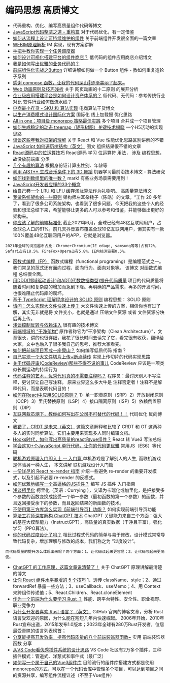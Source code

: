 # 编码思想 高质博文
* 代码重构、优化、编写高质量组件代码等博文
* [JavaScript代码整洁之道 - 重构篇](https://mp.weixin.qq.com/s/PYu4x2SG4Oq7VOkUXPaGPQ) 对于代码优化，有一定借鉴
* [如何从流程上设计可持续维护的组件](https://mp.weixin.qq.com/s/ZMvVw47BU1sLBPs4N18Jcw) 关于前端组件开发很全面的一篇文章
* [WEBIM原理解析](https://mp.weixin.qq.com/s/IGTirxb6Cg7c_uMrHyvhHw) IM 实现，现有方案讲解
* [手把手教你实现一个任务调度器](https://mp.weixin.qq.com/s/O6fAOodJq6pyJnqy1IuqEg) 
* [如何设计可视化搭建平台的组件商店？](https://juejin.cn/post/6986824393653485605) 低代码的组件应用商店介绍博文
* [我是如何写出优雅的业务代码的？](https://www.yuque.com/docs/share/75ab949d-5273-4759-b2ef-3b1f1c662668)
* [前端组件化实战之Button](https://juejin.cn/post/6990511054224621598) 详细讲解如何做一个 Button 组件 - 教如何重复造轮子系列
* [感谢 compose 函数，让我的代码屎山💩逐渐美丽了起来~](https://juejin.cn/post/6989020415444123662?from=main_page#heading-7)
* [Web 动画原则及技巧浅析](https://github.com/chokcoco/iCSS/issues/121) 关于 网页动画的十二原则 的展开分析
* [企业级应用搭建平台是如何设计资产体系的？](https://mp.weixin.qq.com/s/rihJS2GCcQ3wzODw7PHTaA) 低代码、无代码：参考传统行业对比 软件行业如何做流水线？
* [电商最小存货 - SKU 和 算法实现](https://mp.weixin.qq.com/s/A2BLVnhas49Z1pj6OubymA) 电商算法干货博文
* [以生产消费模式设计国际化方案](https://mp.weixin.qq.com/s/QfTf02GrEXrbCnQswnWFuQ) 国际化 线上加载慢 优化思路
* [All in one：项目级 monorepo 策略最佳实践](https://segmentfault.com/a/1190000039157365) 多个项目 合并成一个项目管理
* [如何生成稳定的动态 treemap（矩形树图）关键技术揭晓](https://mp.weixin.qq.com/s/IxfbVPc8Nx_8x-C9g3eyMw) 一个H5活动的实现思路
* [谈谈这些年我对框架的理解](https://mp.weixin.qq.com/s/mZ7KuFjyCWNCAq7HnXg96A) 关于 React 和 Vue 性能优化思路区别讲解的不错
* [JavaScript 如何遍历树结构（英文）](https://github.com/ruanyf/weekly/blob/master/docs/issue-179.md) 图文 组织结果很不错的文章
* [React源码中的位运算技巧](https://mp.weixin.qq.com/s/zrfmXGHK4PG8B6pdGYO6Aw) React源码 学习 位运算符 用法， 涉及 编程思想， 故没放前端库 分类
* [几个有趣的算法](https://mp.weixin.qq.com/s/6ootL9DEuNa1UPk4jZ_cXg) 根据身份证计算出性别、年龄等
* [利用 AIST++ 生成音乐条件下的 3D 舞蹈](https://mp.weixin.qq.com/s/qJMmyH3ep197TZ4ECxWWZA) 机器学习最前沿技术博文 - 算法研究
* [如何找到数组里的唯一数？](https://yonatankra.com/how-to-find-a-unique-number-in-a-list-of-pairs/) mark! 有些业务场景需要用到！
* [JavaScript开发者应懂的33个概念](https://github.com/stephentian/33-js-concepts)
* [给自己卷一个 LRU 和 LFU 缓存淘汰算法作为礼物吧。](https://halfrost.com/lru_lfu_interview/) 高质量算法博文
* [我做系统架构的一些原则](https://coolshell.cn/articles/21672.html) 架构师左耳朵耗子（陈皓）的文章。“工作 20 多年了，看到了很多公司系统架构，也看到了很多问题，今天把我的这些个人的经验和想法总结下来，希望能够让更多的人可以参考和借鉴，并能够做出更好的架构来。
* [你应该了解的前端标准化](https://mp.weixin.qq.com/s/6zdppvbLyPz9cd8ZWGdUVA) 截止2021年6月，全球已经有48亿互联网用户，占全球总人口的61%。前几天抖音宣布覆盖全球10亿互联网用户，但其实有一款100%覆盖48亿互联网用户的APP，它就是浏览器。
```
2021年全球的浏览器市占比：Chrome+Chromium(IE edage, samsung等等)占有72%，Safari占有18.5%，FireFox+Opera占有5.8%，IE内核浏览器0.5%。
```
* [函数式编程（FP）](https://mp.weixin.qq.com/s/ttQy_v-_QBKjcz2LPZvfNQ) 函数式编程（functional programing）是编程范式之一。我们常见的范式还有面向过程、面向行为、面向对象等。 该博文 对函数式编程 总结很全面。
* [用DDD(领域驱动设计)和ADT(代数数据类型)提升代码质量](https://mp.weixin.qq.com/s/AGfuCxsUPv_5djEXYcuyNw) 项目的代码质量将随着时间和复杂度的增加而急剧下降。再明确的产品需求，再多的开发时间，也很难阻止代码库的腐坏。
* [基于 TypeScript 理解程序设计的 SOLID 原则](https://mp.weixin.qq.com/s/mz5S1iiRWkk-KKJg5lOOJQ) 编程思想： SOLID 原则
* [请问：怎么实现大文件快速上传？](https://juejin.cn/post/7074534222748188685) 大文件快速上传的方案，相信你也有过了解，其实无非就是将 文件变小，也就是通过 压缩文件资源 或者 文件资源分块 后再上传。
* [浅谈控制反转与依赖注入](https://zhuanlan.zhihu.com/p/33492169) 很有趣的技术博文
* [前端领域的 “干净架构”](https://juejin.cn/post/7054888223830441991) 原作者称它为“干净架构（Clean Architecture）”，文章很长，讲的也很详细，我花了很长时间去读完了它，看完很有收获，翻译给大家，文中也融入了很多我自己的思考，推荐大家看完。
* [如何把前端项目写成一座屎山？](https://juejin.cn/post/7086735198942920712) 如何编写低质代码 指南？
* [自己实现一个大文件切片上传+断点续传](https://mp.weixin.qq.com/s/SyP0zUsRHsTDyEQoab4fXg) 实现上传切片的代码实现思路
* [关于代码评审(CodeReview)那些不得不说的事儿](https://mp.weixin.qq.com/s/EvQzG5esLfWAWbqflkU0WA) CodeReview 应该是一项类似长期运动的持续行为
* [代码注释的艺术，优秀代码真的不需要注释吗？](https://mp.weixin.qq.com/s/nKKy51_ndYiqJiUAng9C9g) 程序员：最讨厌别人不写注释，更讨厌让自己写注释。 原来业界这么多大牛是 注释否定者！注释不是解释代码，而是表明代码目的！
* [如何在React中应用SOLID原则？](https://mp.weixin.qq.com/s?__biz=MzU2MTIyNDUwMA==&mid=2247503780&idx=1&sn=e8324e68d22db59490bcd951fb5834dc&chksm=fc7e81ffcb0908e906d7d242b1d99c2fbc348370ba9f10d88ef1c2c2bddeb1eb5b5654b3972e&token=1337558608&lang=zh_CN#rd) 1）单一职责原则（SRP）2）开放封闭原则（OCP）3）里氏替换原则（LSP）4）接口隔离原则（ISP）5）依赖倒置原则（DIP）
* [互联网裁员潮下，教你如何写出在公司不可替代的代码！！](https://juejin.cn/post/7126888773647876110) 代码优化 反向博文
* [我错了，CRDT 是未来（英文）](https://josephg.com/blog/crdts-are-the-future/) 这篇文章解释和比较了 CRDT 和 OT 这两种多人的实时同步算法，它们主要用来实现多人同时编辑文档。
* [Hooks时代，如何写出高质量的react和vue组件？](https://mp.weixin.qq.com/s/_A3CmH9awg_2z3mCu8odQQ) React 转 Vue3 写法总结
* [学会这10+个JavaScript 单行代码，让你的代码更优雅](https://mp.weixin.qq.com/s/ST4we1SBCjP_W-LT-k0Jag) 常用JS（ES6）等代码
* [联机游戏原理入门即入土 -- 入门篇 ](https://mp.weixin.qq.com/s?__biz=MzkxNTIwMzU5OQ==&mid=2247495741&idx=1&sn=140145af9fd8e838a5ded3200b3bd049&chksm=c160035df6178a4bf370378ab630ad924f589f307289f8bffb5056c2cf3db00b7945c02f9c05&token=1395032296&lang=zh_CN#rd) 单机游戏是了解别人的人生, 而联机游戏是体验另一种人生， 本文讲解 联机游戏设计入门篇
* [一份详尽的 React re-render 指南](https://mp.weixin.qq.com/s/SH7N2f5ZhUhysQ7_G2s9rQ) 介绍一些避免 re-render 的重要开发模式，以及引起不必要 re-render 的反模式。
* [如何优雅地编写一个高逼格的JS插件？](https://mp.weixin.qq.com/s?__biz=MzIzNjQ0MjcwNw==&mid=2247484294&idx=1&sn=f6595bc93cc374c0703e9b13fb31ad7b&chksm=e8d686badfa10facf82e4d62f513a3bca853d82eda2abe506ba580dc57db676c1a3ac435ec9b&token=795841537&lang=zh_CN#rd) 编写 JS 插件 入门指南
* [浅谈柯里化](https://mp.weixin.qq.com/s/oEd2ZRosqAG_n-HYBNzllQ) 柯里化（英语：Currying ），又译为卡瑞化或加里化，是把接受多个参数的函数变换成接受一个单一参数（最初函数的第一个参数）的函数，并且返回接受余下的参数，而且返回结果的新函数的技术。
* [不使用第三方库怎么实现【前端引导页】功能？](https://mp.weixin.qq.com/s/-O_AnG2pc5H5hLcwu9PTCA) 如何实现前端引导页功能
* [算法工程师深度解构 ChatGPT 技术](https://mp.weixin.qq.com/s/QA8ZOtCDP1X2EKzpZCY0RA) ChatGPT 关键能力来自三个方面：强大的基座大模型能力（InstructGPT），高质量的真实数据（干净且丰富），强化学习（PPO算法）。
* [你的代码过度设计了吗？](https://mp.weixin.qq.com/s?__biz=Mzg3NTcwMTUzNA==&mid=2247492705&idx=1&sn=47a4d61ca02ed40d203b42d8eff02d43&chksm=cf3fd010f848590680ebbb6e29b31a7e8f9b321e3b6f8fd490339d6f38789f36115bb7b4b36f&token=672176664&lang=zh_CN#rd) 相比过程式代码的简单与易于修改，设计模式常常导致代码复杂，增加理解与修改的成本，我们称之为 “过度设计”。
```
而代码质量的提升怎么体现出来呢？两个方面：1、让代码读起来更容易；2、让代码写起来更简便。
```
* [ChatGPT 的工作原理，这篇文章说清楚了！](https://mp.weixin.qq.com/s/gMYr8KwC_S3G4tKKMmjwxw) 关于 ChatGPT 原理讲解最清楚的博文
* [让你 React 组件水平暴增的 5 个技巧](https://mp.weixin.qq.com/s?__biz=Mzg3OTYzMDkzMg==&mid=2247496859&idx=1&sn=6f822d3df9763654faf83f11d1a886c5&chksm=cf033ba0f874b2b61c7ac9973cf439edc0167f2ccf1c177aaf9cad10118b9ef743febb9bbe36&token=2133551871&lang=zh_CN#rd) 1、透传 className、style；2、通过 forwardRef 暴露一些方法；3、useCallback、useMemo；4、用 Context 来跨组件传递值；5、React.Children、React.cloneElement
* [作为一个前端为什么要学习 Rust ？](https://juejin.cn/post/7264582065869127732?share_token=5387e7bf-cfec-4123-bb63-cc851a86dc72) 性能、跨平台特性、安全性、职业视野、职业竞争力
* [为什么开发者喜欢 Rust 语言？（英文）](https://github.blog/2023-08-30-why-rust-is-the-most-admired-language-among-developers/) GitHub 官网的博客文章，分析 Rust 语言受欢迎的原因，为什么能在短短几年内快速崛起。 2006年开始，2010年Rust宣布出道，2015年发布1.0版本；2023年全球有280万Rust开发者，位居最受青睐的语言列表榜首；
* [分享能提高开发效率，提高代码质量的八个前端装饰器函数~](https://mp.weixin.qq.com/s?__biz=Mzg2NjY2NTcyNg==&mid=2247490056&idx=1&sn=9dcbf2cae914a557477b070fb8a50fdb&chksm=ce460f99f931868f29cbf105427ce58e456fb618cb776dc55cf108e456ff5b82fb263bfd4d58&token=263092570&lang=zh_CN#rd) 实用 前端装饰器函数 分享
* [从VS Code看优秀插件系统的设计思路](https://mp.weixin.qq.com/s/rf-onLvIVIFP6XGGuIVG9Q) VS Code 社区有2万多个插件，三种插件模式：管道式、洋葱式和事件式（最广泛）
* [如何写一个属于自己的Vue3组件库](https://mp.weixin.qq.com/s/pqu7t7fn79EIoBLjuV69ag) 目前流行的组件库搭建方式都是使用monorepo的方式，可以在一个代码仓库中管理多个项目，可以达到项目之间的资源共享，编写组件流程详述（不至于Vue组件）